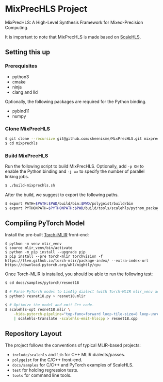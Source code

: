 # MixPrecHLS Project

MixPrecHLS: A High-Level Synthesis Framework for Mixed-Precision Computing.

It is important to note that MixPrecHLS is made based on [ScaleHLS](https://github.com/UIUC-ChenLab/ScaleHLS-HIDA.git).

## Setting this up

### Prerequisites
- python3
- cmake
- ninja
- clang and lld

Optionally, the following packages are required for the Python binding.
- pybind11
- numpy

### Clone MixPrecHLS
```sh
$ git clone --recursive git@github.com:sheenisme/MixPrecHLS.git mixprechls
$ cd mixprechls
```

### Build MixPrecHLS
Run the following script to build MixPrecHLS. Optionally, add `-p ON` to enable the Python binding and `-j xx` to specify the number of parallel linking jobs.
```sh
$ ./build-mixprechls.sh
```

After the build, we suggest to export the following paths.
```sh
$ export PATH=$PATH:$PWD/build/bin:$PWD/polygeist/build/bin
$ export PYTHONPATH=$PYTHONPATH:$PWD/build/tools/scalehls/python_packages/scalehls_core
```

## Compiling PyTorch Model
Install the pre-built [Torch-MLIR](https://github.com/llvm/torch-mlir) front-end:
```
$ python -m venv mlir_venv
$ source mlir_venv/bin/activate
$ python -m pip install --upgrade pip
$ pip install --pre torch-mlir torchvision -f https://llvm.github.io/torch-mlir/package-index/ --extra-index-url https://download.pytorch.org/whl/nightly/cpu
```

Once Torch-MLIR is installed, you should be able to run the following test:
```sh
$ cd docs/samples/pytorch/resnet18

$ # Parse PyTorch model to LinAlg dialect (with Torch-MLIR mlir_venv activated).
$ python3 resnet18.py > resnet18.mlir

$ # Optimize the model and emit C++ code.
$ scalehls-opt resnet18.mlir \
    -hida-pytorch-pipeline="top-func=forward loop-tile-size=8 loop-unroll-factor=4" \
    | scalehls-translate -scalehls-emit-hlscpp > resnet18.cpp
```

## Repository Layout
The project follows the conventions of typical MLIR-based projects:
- `include/scalehls` and `lib` for C++ MLIR dialects/passes.
- `polygeist` for the C/C++ front-end.
- `docs/samples` for C/C++ and PyTorch examples of ScaleHLS.
- `test` for holding regression tests.
- `tools` for command line tools.
